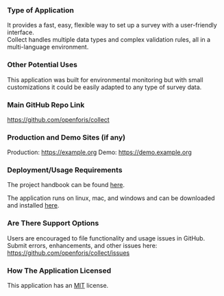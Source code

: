 
### Type of Application

It provides a fast, easy, flexible way to set up a survey with a user-friendly interface.  
Collect handles multiple data types and complex validation rules, all in a multi-language environment.

### Other Potential Uses

This application was built for environmental monitoring but with small customizations it could be easily adapted to any type of survey data. 

### Main GitHub Repo Link

https://github.com/openforis/collect

### Production and Demo Sites (if any)

Production: https://example.org
Demo: https://demo.example.org

### Deployment/Usage Requirements

The project handbook can be found [here](https://www.openforis.org/fileadmin/docs/collect/OF_Collect_MANUAL_20210209.pdf).

The application runs on linux, mac, and windows and can be downloaded and installed [here](https://openforis.org/tools/collect/).

### Are There Support Options

Users are encouraged to file functionality and usage issues in GitHub. Submit errors, enhancements, and other issues here: https://github.com/openforis/collect/issues 

### How The Application Licensed

This application has an [MIT](https://choosealicense.com/licenses/mit/) license.
